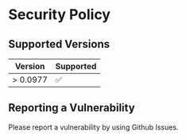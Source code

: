 # Security Policy

## Supported Versions

| Version | Supported          |
| ------- | ------------------ |
| > 0.0977  | :white_check_mark: |

## Reporting a Vulnerability

Please report a vulnerability by using Github Issues.
